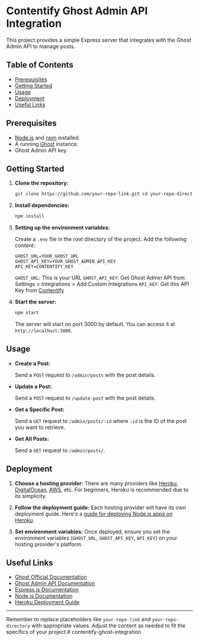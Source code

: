 # Contentify Ghost Admin API Integration


This project provides a simple Express server that integrates with the Ghost Admin API to manage posts.

Table of Contents
-----------------

*   [Prerequisites](#prerequisites)
*   [Getting Started](#getting-started)
*   [Usage](#usage)
*   [Deployment](#deployment)
*   [Useful Links](#useful-links)

Prerequisites
-------------

*   [Node.js](https://nodejs.org/) and [npm](https://www.npmjs.com/) installed.
*   A running [Ghost](https://ghost.org/) instance.
*   Ghost Admin API key.

Getting Started
---------------

1.  **Clone the repository:**
    
    
    ```bash
    git clone https://github.com/your-repo-link.git cd your-repo-directory
    ```
    
2.  **Install dependencies:**
    
    ```bash
    npm install
    ```
    
3.  **Setting up the environment variables:**
    
    Create a `.env` file in the root directory of the project. Add the following content:
    
    ```env
    GHOST_URL=YOUR_GHOST_URL 
    GHOST_API_KEY=YOUR_GHOST_ADMIN_API_KEY
    API_KEY=CONTENTIFY_KEY

    ```
    
    `GHOST_URL`: This is your URL
    `GHOST_API_KEY`: Get Ghost Admin API from Settings > Integrations > Add Custom Integrations
    `API_KEY`: Get this API Key from [Contentify](https://contentify.app/)
    
    
4.  **Start the server:**
    
    
    ```bash
    npm start
    ```
    
    The server will start on port 3000 by default. You can access it at `http://localhost:3000`.
    

Usage
-----

*   **Create a Post:**
    
    Send a `POST` request to `/admin/posts` with the post details.
    
*   **Update a Post:**
    
    Send a `POST` request to `/update-post` with the post details.
    
*   **Get a Specific Post:**
    
    Send a `GET` request to `/admin/posts/:id` where `:id` is the ID of the post you want to retrieve.
    
*   **Get All Posts:**
    
    Send a `GET` request to `/admin/posts/`.
    

Deployment
----------

1.  **Choose a hosting provider:** There are many providers like [Heroku](https://www.heroku.com/), [DigitalOcean](https://www.digitalocean.com/), [AWS](https://aws.amazon.com/), etc. For beginners, Heroku is recommended due to its simplicity.
    
2.  **Follow the deployment guide:** Each hosting provider will have its own deployment guide. Here's a [guide for deploying Node.js apps on Heroku](https://devcenter.heroku.com/articles/getting-started-with-nodejs).
    
3.  **Set environment variables:** Once deployed, ensure you set the environment variables (`GHOST_URL`, `GHOST_API_KEY`, `API_KEY`) on your hosting provider's platform. 


Useful Links
------------

*   [Ghost Official Documentation](https://ghost.org/docs/)
*   [Ghost Admin API Documentation](https://ghost.org/docs/admin-api/)
*   [Express.js Documentation](https://expressjs.com/)
*   [Node.js Documentation](https://nodejs.org/docs/)
*   [Heroku Deployment Guide](https://devcenter.heroku.com/articles/getting-started-with-nodejs)

* * *

Remember to replace placeholders like `your-repo-link` and `your-repo-directory` with appropriate values. Adjust the content as needed to fit the specifics of your project.# contentify-ghost-integration
